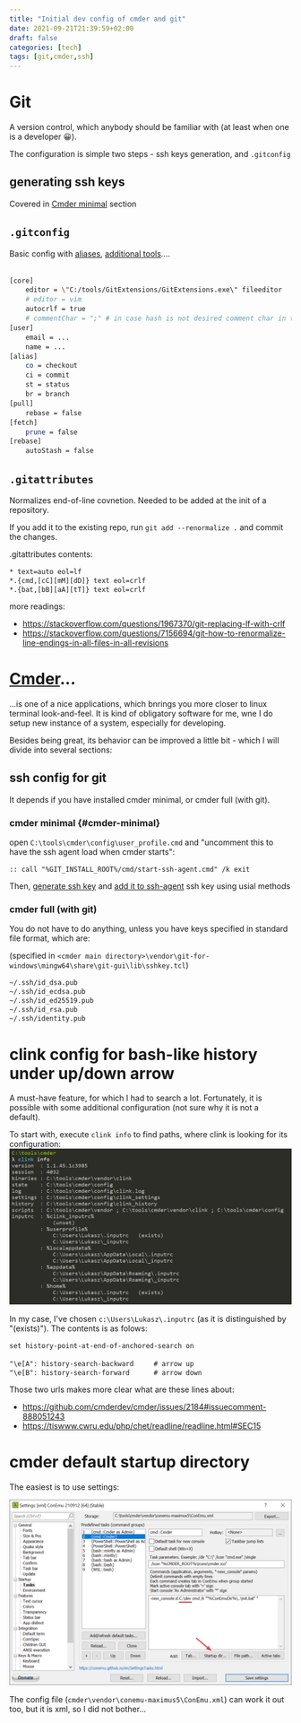 ```yaml
---
title: "Initial dev config of cmder and git"
date: 2021-09-21T21:39:59+02:00
draft: false
categories: [tech]
tags: [git,cmder,ssh]
---
```



# Git

A version control, which anybody should be familiar with (at least when one is a developer :grinning:).

The configuration is simple two steps - ssh keys generation, and `.gitconfig`

## generating ssh keys

Covered in [Cmder minimal](#cmder-minimal) section

## `.gitconfig`

Basic config with [aliases](https://git-scm.com/book/en/v2/Git-Basics-Git-Aliases), [additional tools](https://gitextensions.github.io/)....

```sh

[core]
	editor = \"C:/tools/GitExtensions/GitExtensions.exe\" fileeditor
	# editor = vim
	autocrlf = true
    # commentChar = ";" # in case hash is not desired comment char in the commit message files
[user]
	email = ...
	name = ...
[alias]
	co = checkout
	ci = commit
	st = status
	br = branch
[pull]
	rebase = false
[fetch]
	prune = false
[rebase]
	autoStash = false
```

## `.gitattributes`

Normalizes end-of-line covnetion. Needed to be added at the init of a repository.

If you add it to the existing repo, run `git add --renormalize .` and commit the changes.
 
.gitattributes contents: 

```
* text=auto eol=lf
*.{cmd,[cC][mM][dD]} text eol=crlf
*.{bat,[bB][aA][tT]} text eol=crlf
```

more readings:
- https://stackoverflow.com/questions/1967370/git-replacing-lf-with-crlf
- https://stackoverflow.com/questions/7156694/git-how-to-renormalize-line-endings-in-all-files-in-all-revisions


# [Cmder](https://cmder.net/)...
...is one of a nice applications, which bnrings you more closer to linux terminal look-and-feel.
It is kind of obligatory software for me, wne I do setup new instance of a system, especially for developing.

Besides being great, its behavior can be improved a little bit - which I will divide into several sections:


## ssh config for git

It depends if you have installed cmder minimal, or cmder full (with git).

### cmder minimal {#cmder-minimal}

open `C:\tools\cmder\config\user_profile.cmd` and "uncomment this to have the ssh agent load when cmder starts":
```
:: call "%GIT_INSTALL_ROOT%/cmd/start-ssh-agent.cmd" /k exit
```

Then,
[generate ssh key](https://docs.github.com/en/authentication/connecting-to-github-with-ssh/generating-a-new-ssh-key-and-adding-it-to-the-ssh-agent#generating-a-new-ssh-key)
and
[add it to ssh-agent](https://docs.github.com/en/authentication/connecting-to-github-with-ssh/generating-a-new-ssh-key-and-adding-it-to-the-ssh-agent#adding-your-ssh-key-to-the-ssh-agent)
ssh key using usial methods


### cmder full (with git)

You do not have to do anything, unless you have keys specified in standard file format, which are:

(specified in `<cmder main directory>\vendor\git-for-windows\mingw64\share\git-gui\lib\sshkey.tcl`)
```
~/.ssh/id_dsa.pub
~/.ssh/id_ecdsa.pub
~/.ssh/id_ed25519.pub
~/.ssh/id_rsa.pub
~/.ssh/identity.pub
```


# clink config for bash-like history under up/down arrow

A must-have feature, for which I had to search a lot.
Fortunately, it is possible with some additional configuration (not sure why it is not a default).

To start with, execute `clink info` to find paths, where clink is looking for its configuration:
![Cliink info output](/images/clink-info.png)

In my case, I've chosen `c:\Users\Lukasz\.inputrc` (as it is distinguished by "(exists)").
The contents is as folows:

```
set history-point-at-end-of-anchored-search on

"\e[A": history-search-backward     # arrow up
"\e[B": history-search-forward      # arrow down

```

Those two urls makes more clear what are these lines about:

- https://github.com/cmderdev/cmder/issues/2184#issuecomment-888051243
- https://tiswww.cwru.edu/php/chet/readline/readline.html#SEC15


# cmder default startup directory

The easiest is to use settings:

![Conemu startup dir dialog](/images/conemu-startup-dir.png)

The config file (`cmder\vendor\conemu-maximus5\ConEmu.xml`) can work it out too, but it is xml, so I did not bother...
